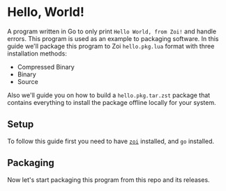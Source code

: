 # Hello, World!

A program written in Go to only print `Hello World, from Zoi!` and handle errors.
This program is used as an example to packaging software.
In this guide we'll package this program to Zoi `hello.pkg.lua` format with three installation methods:

- Compressed Binary
- Binary
- Source

Also we'll guide you on how to build a `hello.pkg.tar.zst` package that contains everything to install the package offline locally for your system.

## Setup

To follow this guide first you need to have [`zoi`](https://github.com/Zillowe/Zoi) installed, and `go` installed.

## Packaging

Now let's start packaging this program from this repo and its releases.

